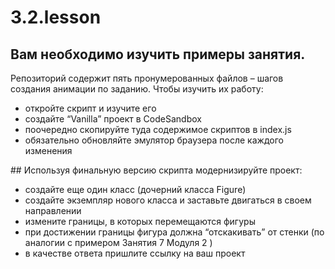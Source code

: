 # 3.2.lesson

## Вам необходимо изучить примеры занятия.
Репозиторий содержит пять пронумерованных файлов – шагов создания анимации по заданию. Чтобы изучить их работу:
<ul>
	<li>откройте скрипт и изучите его</li>
	<li>создайте “Vanilla” проект в CodeSandbox</li>
	<li>поочередно скопируйте туда содержимое скриптов в index.js</li>
	<li>обязательно обновляйте эмулятор браузера после каждого изменения</li> 
</ul>
## Используя финальную версию скрипта модернизируйте проект:
<ul>
	<li>создайте еще один класс (дочерний класса Figure)</li>
	<li>создайте экземпляр нового класса и заставьте двигаться в своем направлении</li>
	<li>измените границы, в которых перемещаются фигуры</li>
	<li>при достижении границы фигура должна “отскакивать” от стенки (по аналогии с примером Занятия 7 Модуля 2 )</li>
	<li>в качестве ответа пришлите ссылку на ваш проект</li>
</ul>

